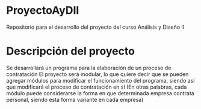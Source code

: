 # ProyectoAyDII
Repositorio para el desarrollo del proyecto del curso Análisis y Diseño II

# Descripción del proyecto
Se desarrollará un programa para la elaboración de un proceso de contratación
El proyecto será modular, lo que quiere decir que se pueden agregar módulos para
modificar el funcionamiento del programa, siendo así que modificará el proceso de
contratación en sí (En otras palabras, cada módulo puede considerarse la forma en
que determinada empresa contrata personal, siendo esta forma variante en cada empresa)
